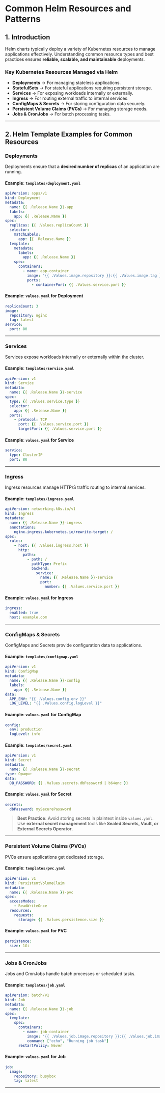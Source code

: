 # Common Helm Resources and Patterns

## **1. Introduction**
Helm charts typically deploy a variety of Kubernetes resources to manage applications effectively. Understanding common resource types and best practices ensures **reliable, scalable, and maintainable** deployments.

### **Key Kubernetes Resources Managed via Helm**
- **Deployments** → For managing stateless applications.
- **StatefulSets** → For stateful applications requiring persistent storage.
- **Services** → For exposing workloads internally or externally.
- **Ingress** → For routing external traffic to internal services.
- **ConfigMaps & Secrets** → For storing configuration data securely.
- **Persistent Volume Claims (PVCs)** → For managing storage needs.
- **Jobs & CronJobs** → For batch processing tasks.

---

## **2. Helm Template Examples for Common Resources**
### **Deployments**
Deployments ensure that a **desired number of replicas** of an application are running.

#### **Example: `templates/deployment.yaml`**
```yaml
apiVersion: apps/v1
kind: Deployment
metadata:
  name: {{ .Release.Name }}-app
  labels:
    app: {{ .Release.Name }}
spec:
  replicas: {{ .Values.replicaCount }}
  selector:
    matchLabels:
      app: {{ .Release.Name }}
  template:
    metadata:
      labels:
        app: {{ .Release.Name }}
    spec:
      containers:
        - name: app-container
          image: "{{ .Values.image.repository }}:{{ .Values.image.tag }}"
          ports:
            - containerPort: {{ .Values.service.port }}
```

#### **Example: `values.yaml` for Deployment**
```yaml
replicaCount: 3
image:
  repository: nginx
  tag: latest
service:
  port: 80
```

---

### **Services**
Services expose workloads internally or externally within the cluster.

#### **Example: `templates/service.yaml`**
```yaml
apiVersion: v1
kind: Service
metadata:
  name: {{ .Release.Name }}-service
spec:
  type: {{ .Values.service.type }}
  selector:
    app: {{ .Release.Name }}
  ports:
    - protocol: TCP
      port: {{ .Values.service.port }}
      targetPort: {{ .Values.service.port }}
```

#### **Example: `values.yaml` for Service**
```yaml
service:
  type: ClusterIP
  port: 80
```

---

### **Ingress**
Ingress resources manage HTTP/S traffic routing to internal services.

#### **Example: `templates/ingress.yaml`**
```yaml
apiVersion: networking.k8s.io/v1
kind: Ingress
metadata:
  name: {{ .Release.Name }}-ingress
  annotations:
    nginx.ingress.kubernetes.io/rewrite-target: /
spec:
  rules:
    - host: {{ .Values.ingress.host }}
      http:
        paths:
          - path: /
            pathType: Prefix
            backend:
              service:
                name: {{ .Release.Name }}-service
                port:
                  number: {{ .Values.service.port }}
```

#### **Example: `values.yaml` for Ingress**
```yaml
ingress:
  enabled: true
  host: example.com
```

---

### **ConfigMaps & Secrets**
ConfigMaps and Secrets provide configuration data to applications.

#### **Example: `templates/configmap.yaml`**
```yaml
apiVersion: v1
kind: ConfigMap
metadata:
  name: {{ .Release.Name }}-config
  labels:
    app: {{ .Release.Name }}
data:
  APP_ENV: "{{ .Values.config.env }}"
  LOG_LEVEL: "{{ .Values.config.logLevel }}"
```

#### **Example: `values.yaml` for ConfigMap**
```yaml
config:
  env: production
  logLevel: info
```

#### **Example: `templates/secret.yaml`**
```yaml
apiVersion: v1
kind: Secret
metadata:
  name: {{ .Release.Name }}-secret
type: Opaque
data:
  DB_PASSWORD: {{ .Values.secrets.dbPassword | b64enc }}
```

#### **Example: `values.yaml` for Secret**
```yaml
secrets:
  dbPassword: mySecurePassword
```

> **Best Practice:** Avoid storing secrets in plaintext inside `values.yaml`. Use **external secret management** tools like **Sealed Secrets, Vault, or External Secrets Operator**.

---

### **Persistent Volume Claims (PVCs)**
PVCs ensure applications get dedicated storage.

#### **Example: `templates/pvc.yaml`**
```yaml
apiVersion: v1
kind: PersistentVolumeClaim
metadata:
  name: {{ .Release.Name }}-pvc
spec:
  accessModes:
    - ReadWriteOnce
  resources:
    requests:
      storage: {{ .Values.persistence.size }}
```

#### **Example: `values.yaml` for PVC**
```yaml
persistence:
  size: 1Gi
```

---

### **Jobs & CronJobs**
Jobs and CronJobs handle batch processes or scheduled tasks.

#### **Example: `templates/job.yaml`**
```yaml
apiVersion: batch/v1
kind: Job
metadata:
  name: {{ .Release.Name }}-job
spec:
  template:
    spec:
      containers:
        - name: job-container
          image: "{{ .Values.job.image.repository }}:{{ .Values.job.image.tag }}"
          command: ["echo", "Running job task"]
      restartPolicy: Never
```

#### **Example: `values.yaml` for Job**
```yaml
job:
  image:
    repository: busybox
    tag: latest
```

---
